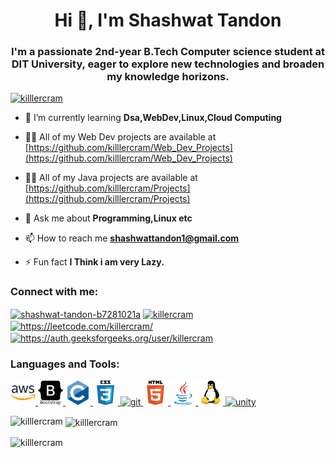  <h1 align="center">Hi 👋, I'm Shashwat Tandon</h1>
<h3 align="center">I'm a passionate 2nd-year B.Tech Computer science student at DIT University, eager to explore new technologies and broaden my knowledge horizons.</h3>


<p align="left"> <a href="https://github.com/ryo-ma/github-profile-trophy"><img src="https://github-profile-trophy.vercel.app/?username=killlercram" alt="killlercram" /></a> </p>

- 🌱 I’m currently learning **Dsa,WebDev,Linux,Cloud Computing**

- 👨‍💻 All of my Web Dev projects are available at [https://github.com/killlercram/Web_Dev_Projects](https://github.com/killlercram/Web_Dev_Projects)

- 👨‍💻 All of my Java projects are available at [https://github.com/killlercram/Projects](https://github.com/killlercram/Projects)

- 💬 Ask me about **Programming,Linux etc**

- 📫 How to reach me **shashwattandon1@gmail.com**

- ⚡ Fun fact **I Think i am very Lazy.**

<h3 align="left">Connect with me:</h3>
<p align="left">
<a href="https://linkedin.com/in/shashwat-tandon-b7281021a" target="blank"><img align="center" src="https://raw.githubusercontent.com/rahuldkjain/github-profile-readme-generator/master/src/images/icons/Social/linked-in-alt.svg" alt="shashwat-tandon-b7281021a" height="30" width="40" /></a>
<a href="https://instagram.com/killercram" target="blank"><img align="center" src="https://raw.githubusercontent.com/rahuldkjain/github-profile-readme-generator/master/src/images/icons/Social/instagram.svg" alt="killercram" height="30" width="40" /></a>
<a href="https://www.leetcode.com/https://leetcode.com/killercram/" target="blank"><img align="center" src="https://raw.githubusercontent.com/rahuldkjain/github-profile-readme-generator/master/src/images/icons/Social/leet-code.svg" alt="https://leetcode.com/killercram/" height="30" width="40" /></a>
<a href="https://auth.geeksforgeeks.org/user/https://auth.geeksforgeeks.org/user/killercram" target="blank"><img align="center" src="https://raw.githubusercontent.com/rahuldkjain/github-profile-readme-generator/master/src/images/icons/Social/geeks-for-geeks.svg" alt="https://auth.geeksforgeeks.org/user/killercram" height="30" width="40" /></a>
</p>

<h3 align="left">Languages and Tools:</h3>
<p align="left"> <a href="https://aws.amazon.com" target="_blank" rel="noreferrer"> <img src="https://raw.githubusercontent.com/devicons/devicon/master/icons/amazonwebservices/amazonwebservices-original-wordmark.svg" alt="aws" width="40" height="40"/> </a> <a href="https://getbootstrap.com" target="_blank" rel="noreferrer"> <img src="https://raw.githubusercontent.com/devicons/devicon/master/icons/bootstrap/bootstrap-plain-wordmark.svg" alt="bootstrap" width="40" height="40"/> </a> <a href="https://www.cprogramming.com/" target="_blank" rel="noreferrer"> <img src="https://raw.githubusercontent.com/devicons/devicon/master/icons/c/c-original.svg" alt="c" width="40" height="40"/> </a> <a href="https://www.w3schools.com/css/" target="_blank" rel="noreferrer"> <img src="https://raw.githubusercontent.com/devicons/devicon/master/icons/css3/css3-original-wordmark.svg" alt="css3" width="40" height="40"/> </a> <a href="https://git-scm.com/" target="_blank" rel="noreferrer"> <img src="https://www.vectorlogo.zone/logos/git-scm/git-scm-icon.svg" alt="git" width="40" height="40"/> </a> <a href="https://www.w3.org/html/" target="_blank" rel="noreferrer"> <img src="https://raw.githubusercontent.com/devicons/devicon/master/icons/html5/html5-original-wordmark.svg" alt="html5" width="40" height="40"/> </a> <a href="https://www.java.com" target="_blank" rel="noreferrer"> <img src="https://raw.githubusercontent.com/devicons/devicon/master/icons/java/java-original.svg" alt="java" width="40" height="40"/> </a> <a href="https://www.linux.org/" target="_blank" rel="noreferrer"> <img src="https://raw.githubusercontent.com/devicons/devicon/master/icons/linux/linux-original.svg" alt="linux" width="40" height="40"/> </a> <a href="https://unity.com/" target="_blank" rel="noreferrer"> <img src="https://www.vectorlogo.zone/logos/unity3d/unity3d-icon.svg" alt="unity" width="40" height="40"/> </a> </p>

<p><img align="left" src="https://github-readme-stats.vercel.app/api/top-langs?username=killlercram&show_icons=true&locale=en&layout=compact" alt="killlercram" /></p>

<p>&nbsp;<img align="center" src="https://github-readme-stats.vercel.app/api?username=killlercram&show_icons=true&locale=en" alt="killlercram" /></p>

<p><img align="center" src="https://github-readme-streak-stats.herokuapp.com/?user=killlercram&" alt="killlercram" /></p>

 
 
